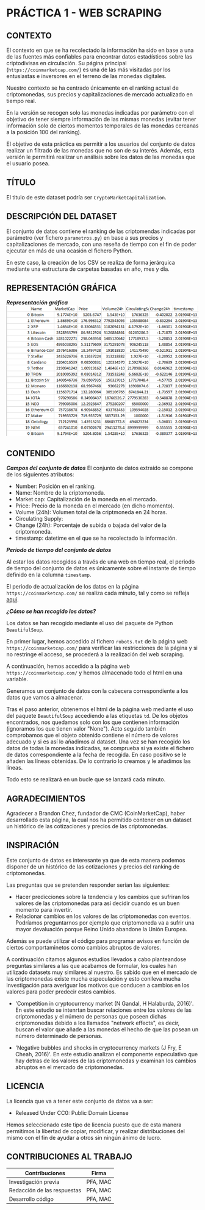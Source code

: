 # PRÁCTICA 1 - WEB SCRAPING

## CONTEXTO

El contexto en que se ha recolectado la información ha sido en base a una de las fuentes más confiables para encontrar datos estadísticos sobre las criptodivisas en circulación. Su página principal (`https://coinmarketcap.com/`) es una de las más visitadas por los entusiastas e inversores en el terreno de las monedas digitales.

Nuestro contexto se ha centrado únicamente en el ranking actual de criptomonedas, sus precios y capitalizaciones de mercado actualizado en tiempo real.

En la versión se recogen solo las monedas indicadas por parámetro con el objetivo de tener siempre información de las mismas monedas (evitar tener información solo de ciertos momentos temporales de las monedas cercanas a la posición 100 del ranking).

El objetivo de esta práctica es permitir a los usuarios del conjunto de datos realizar un filtrado de las monedas que no son de su interés. Además, esta versión le permitirá realizar un análisis sobre los datos de las monedas que el usuario posea.

## TÍTULO

El titulo de este dataset podría ser `CryptoMarketCapitalization`.

## DESCRIPCIÓN DEL DATASET

El conjunto de datos contiene el ranking de las criptomendas indicadas por parámetro (ver fichero `parametros.py`) en base a sus precios y capitalizaciones de mercado, con una reseña de tiempo con el fin de poder ejecutar en más de una ocasión el fichero Python.

En este caso, la creación de los CSV se realiza de forma jerárquica mediante una estructura de carpetas basadas en año, mes y día.

## REPRESENTACIÓN GRÁFICA

***Representación gráfica***
![Dataset](./images/v2.png)

## CONTENIDO

***Campos del conjunto de datos***
El conjunto de datos extraído se compone de los siguientes atributos:

- Number: Posición en el ranking.
- Name: Nombre de la criptomoneda.
- Market cap: Capitalización de la moneda en el mercado.
- Price: Precio de la moneda en el mercado (en dicho momento).
- Volume (24h): Volumen total de la criptmoneda en 24 horas.
- Circulating Supply:
- Change (24h): Porcentaje de subida o bajada del valor de la criptomoneda.
- timestamp: datetime en el que se ha recolectado la información.

***Periodo de tiempo del conjunto de datos***

Al estar los datos recogidos a través de una web en tiempo real, el periodo de tiempo del conjunto de datos es únicamente sobre el instante de tiempo definido en la columna `timestamp`.

El periodo de actualización de los datos en la página `https://coinmarketcap.com/` se realiza cada minuto, tal y como se refleja [aquí](https://coinmarketcap.com/methodology/).

***¿Cómo se han recogido los datos?***

Los datos se han recogido mediante el uso del paquete de Python `BeautifulSoup`.

En primer lugar, hemos accedido al fichero `robots.txt` de la página web `https://coinmarketcap.com/` para verificar las restricciones de la página y si no restringe el acceso, se procederá a la realización del web scraping.

A continuación, hemos accedido a la página web `https://coinmarketcap.com/` y hemos almacenado todo el html en una variable.

Generamos un conjunto de datos con la cabecera correspondiente a los datos que vamos a almacenar.

Tras el paso anterior, obtenemos el html de la página web mediante el uso del paquete `BeautifulSoup` accediendo a las etiquetas `td`. De los objetos encontrados, nos quedamos solo con los que contienen información (ignoramos los que tienen valor "None"). Acto seguido también comprobamos que el objeto obtenido contiene el número de valores adecuado y si es así lo añadimos al dataset. Una vez se han recogido los datos de todas la monedas indicadas, se comprueba si ya existe el fichero de datos correspondiente a la fecha de recogida. En caso positivo se le añaden las líneas obtenidas. De lo contrario lo creamos y le añadimos las líneas.

Todo esto se realizará en un bucle que se lanzará cada minuto.

## AGRADECIMIENTOS

Agradecer a Brandon Chez, fundador de CMC (CoinMarketCap), haber desarrollado esta página, la cual nos ha permitido contener en un dataset un histórico de las cotizaciones y precios de las criptomonedas.

## INSPIRACIÓN

Este conjunto de datos es interesante ya que de esta manera podemos disponer de un histórico de las cotizaciones y precios del ranking de criptomonedas.

Las preguntas que se pretenden responder serían las siguientes:

- Hacer predicciones sobre la tendencia y los cambios que sufriran los valores de las criptomonedas para así decidir cuando es un buen momento para invertir.
- Relacionar cambios en los valores de las criptomonedas con eventos. Podríamos preguntarnos por ejemplo que criptomoneda va a sufrir una mayor devaluación porque Reino Unido abandone la Unión Europea.

Además se puede utilizar el código para programar avisos en función de ciertos comportaminetos como cambios abruptos de valores.

A continuación citamos algunos estudios llevados a cabo planteandose preguntas similares a las que acabamos de formular, los cuales han utilizado datasets muy similares al nuestro. Es sabido que en el mercado de las criptomonedas existe mucha especulación y esto conlleva mucha investigación para averiguar los motivos que conducen a cambios en los valores para poder predecir estos cambios.

- 'Competition in cryptocurrency market (N Gandal, H Halaburda, 2016)'. En este estudio se intenrtan buscar relaciones entre los valores de las criptomonedas y el número de personas que poseen dichas criptomonedas debido a los llamados "network effects", es decir, buscan el valor que añade a las monedas el hecho de que las posean un número determinado de personas.

- 'Negative bubbles and shocks in cryptocurrency markets (J Fry, E Cheah, 2016)'. En este estudio analizan el componente especulativo que hay detras de los valores de las criptomonedas y examinan los cambios abruptos en el mercado de criptomonedas.

## LICENCIA

La licencia que va a tener este conjunto de datos va a ser:

- Released Under CC0: Public Domain License

Hemos seleccionado este tipo de licencia puesto que de esta manera permitimos la libertad de copiar, modificar, y realizar distribuciones del mismo con el fin de ayudar a otros sin ningún ánimo de lucro.

## CONTRIBUCIONES AL TRABAJO

| Contribuciones  | Firma  |
|---|---|
| Investigación previa  | PFA,  MAC |
| Redacción de las respuestas  | PFA,  MAC |
| Desarrollo código | PFA, MAC |
